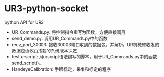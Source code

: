 # UR3-python-socket
python API for UR3


+ UR_Commands.py: 将控制指令重写为函数，方便直接调用
+ send_demo.py: 调用UR_Commands.py中的函数
+ recv_port_30003: 接收30003端口收到的数据包，并解析。UR机械臂收发的数据包协议由搭载的系统版本决定
+ test.urscript: 用urscript语法编写的脚本，用于UR_Commands.py中的函数send_script()。
+ HandeyeCalibration: 手眼标定，采集和标定的程序

